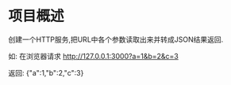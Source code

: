 # 项目概述

创建一个HTTP服务,把URL中各个参数读取出来并转成JSON结果返回.

如:
在浏览器请求 http://127.0.0.1:3000?a=1&b=2&c=3

返回:
{"a":1,"b":2,"c":3}
